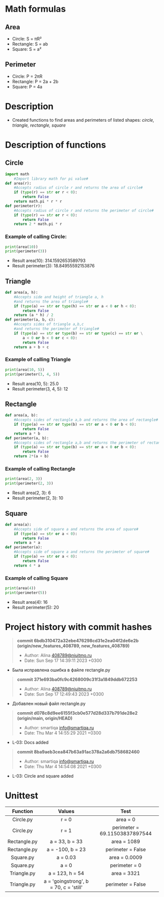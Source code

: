 # Math formulas
## Area
- Circle: S = πR²
- Rectangle: S = ab
- Square: S = a²

## Perimeter
- Circle: P = 2πR
- Rectangle: P = 2a + 2b
- Square: P = 4a
# Description
- Created functions to find areas and perimeters of listed shapes: _circle, triangle, rectangle, square_
# Description of functions
## Circle
```python
import math
    #Import library math for pi value#
def area(r):
    #Accepts radius of circle r and returns the area of circle#
    if (type(r) == str or r < 0):
        return False
    return math.pi * r * r
def perimeter(r):
    #Accepts radius of circle r and returns the perimeter of circle#
    if (type(r) == str or r < 0):
        return False
    return 2 * math.pi * r
```
### Example of calling Circle:
```python
print(area(10))
print(perimeter(3))

```
- Result area(10): 314.1592653589793
- Result perimeter(3): 18.84955592153876

## Triangle
```python
def area(a, h):
    #Accepts side and height of triangle a, h
    #and returns the area of triangle#
    if (type(a) == str or type(h) == str or a < 0 or h < 0):
        return False
    return (a * h) / 2 
def perimeter(a, b, c):
    #Accepts sides of triangle a,b,c
    #and returns the perimeter of triangle#
    if (type(a) == str or type(b) == str or type(c) == str or \
        a < 0 or b < 0 or c < 0):
        return False
    return a + b + c
```
### Example of calling Triangle
```python
print(area(10, 5))
print(perimeter(3, 4, 5))
```
- Result area(10, 5): 25.0
- Result perimeter(3, 4, 5): 12

## Rectangle
```python
def area(a, b):
    #Accepts sides of rectangle a,b and returns the area of rectangle#
    if (type(a) == str or type(b) == str or a < 0 or b < 0):
        return False
    return a * b 
def perimeter(a, b):
    #Accepts sides of rectangle a,b and returns the perimeter of rectangle#
    if (type(a) == str or type(b) == str or a < 0 or b < 0):
        return False
    return 2*(a + b)
```
### Example of calling Rectangle
```python
print(area(2, 3))
print(perimeter(2, 3))
```
- Result area(2, 3): 6
- Result perimeter(2, 3): 10

## Square
```python
def area(a):
    #Accepts side of square a and returns the area of square#
    if (type(a) == str or a < 0):
        return False
    return a * a
def perimeter(a):
    #Accepts side of square a and returns the perimeter of square#
    if (type(a) == str or a < 0):
        return False
    return 4 * a
```
### Example of calling Square

```python
print(area(4))
print(perimeter(5))
```
- Result area(4): 16
- Result perimeter(5): 20

# Project history with commit hashes
> __commit 6bdb310472a32ebe476298cd31e2ea04f2de6e2b (origin/new_features_408789, new_features_408789)__
> - Author: Alina <408789@niuitmo.ru>
> - Date:   Sun Sep 17 14:39:11 2023 +0300
> 
- Была исправлена ошибка в файле rectangle.py

> __commit 371e693ba0fc9c4268009c31f3a1849ddb672253__
> - Author: Alina <408789@niuitmo.ru>
> - Date:   Sun Sep 17 12:49:43 2023 +0300
>
- Добавлен новый файл rectangle.py

> __commit d078c8d9ee6155f3cb0e577d28d337b791de28e2 (origin/main, origin/HEAD)__
> - Author: smartiqa <info@smartiqa.ru>
> - Date:   Thu Mar 4 14:55:29 2021 +0300
>
- L-03: Docs added

> __commit 8ba9aeb3cea847b63a91ac378a2a6db758682460__
> - Author: smartiqa <info@smartiqa.ru>
> - Date:   Thu Mar 4 14:54:08 2021 +0300
>
- L-03: Circle and square added

# Unittest

|Function       | Values   | Test |
| :-----------: |:--------:|:----:|
| Circle.py     | r = 0    |area = 0|
| Circle.py     | r = 1    |perimeter = 69.11503837897544|
| Rectangle.py  | a = 33, b = 33|area = 1089|
| Rectangle.py  | a = -100, b = 23|perimeter = False|
| Square.py     | a = 0.03    |area = 0.0009|
| Square.py     | a = 0    |perimeter = 0|
| Triangle.py   | a = 123, h = 54    |area = 3321|
| Triangle.py   | a = 'goingstrong', b = 70, c = 'still' |perimeter = False|







